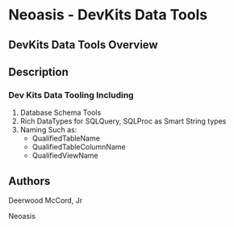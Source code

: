 # Neoasis - DevKits Data Tools 

## DevKits Data Tools Overview

## Description

### Dev Kits Data Tooling Including 
1. Database Schema Tools
2. Rich DataTypes for SQLQuery, SQLProc as Smart String types
3. Naming Such as:
    - QualifiedTableName
    - QualifiedTableColumnName
    - QualifiedViewName

## Authors
Deerwood McCord, Jr

Neoasis
